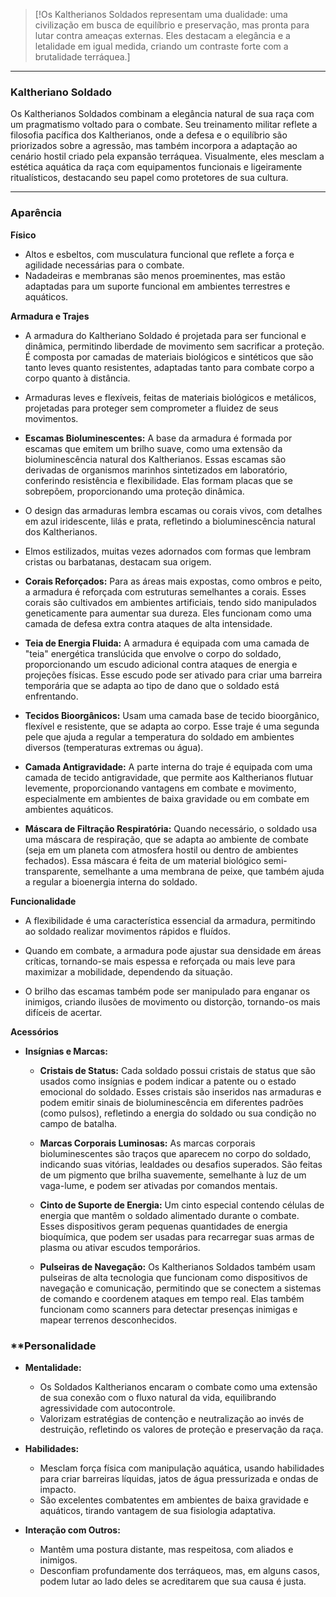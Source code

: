 >[!Os Kaltherianos Soldados representam uma dualidade: uma civilização em busca de equilíbrio e preservação, mas pronta para lutar contra ameaças externas. Eles destacam a elegância e a letalidade em igual medida, criando um contraste forte com a brutalidade terráquea.]
>

---
### **Kaltheriano Soldado**

Os Kaltherianos Soldados combinam a elegância natural de sua raça com um pragmatismo voltado para o combate. Seu treinamento militar reflete a filosofia pacífica dos Kaltherianos, onde a defesa e o equilíbrio são priorizados sobre a agressão, mas também incorpora a adaptação ao cenário hostil criado pela expansão terráquea. Visualmente, eles mesclam a estética aquática da raça com equipamentos funcionais e ligeiramente ritualísticos, destacando seu papel como protetores de sua cultura.

---

### **Aparência**

**Físico**

- Altos e esbeltos, com musculatura funcional que reflete a força e agilidade necessárias para o combate.
- Nadadeiras e membranas são menos proeminentes, mas estão adaptadas para um suporte funcional em ambientes terrestres e aquáticos.

**Armadura e Trajes**

- A armadura do Kaltheriano Soldado é projetada para ser funcional e dinâmica, permitindo liberdade de movimento sem sacrificar a proteção. É composta por camadas de materiais biológicos e sintéticos que são tanto leves quanto resistentes, adaptadas tanto para combate corpo a corpo quanto à distância.

- Armaduras leves e flexíveis, feitas de materiais biológicos e metálicos, projetadas para proteger sem comprometer a fluidez de seus movimentos.

- **Escamas Bioluminescentes:** A base da armadura é formada por escamas que emitem um brilho suave, como uma extensão da bioluminescência natural dos Kaltherianos. Essas escamas são derivadas de organismos marinhos sintetizados em laboratório, conferindo resistência e flexibilidade. Elas formam placas que se sobrepõem, proporcionando uma proteção dinâmica.

- O design das armaduras lembra escamas ou corais vivos, com detalhes em azul iridescente, lilás e prata, refletindo a bioluminescência natural dos Kaltherianos.

- Elmos estilizados, muitas vezes adornados com formas que lembram cristas ou barbatanas, destacam sua origem.

- **Corais Reforçados:** Para as áreas mais expostas, como ombros e peito, a armadura é reforçada com estruturas semelhantes a corais. Esses corais são cultivados em ambientes artificiais, tendo sido manipulados geneticamente para aumentar sua dureza. Eles funcionam como uma camada de defesa extra contra ataques de alta intensidade.

- **Teia de Energia Fluida:** A armadura é equipada com uma camada de "teia" energética translúcida que envolve o corpo do soldado, proporcionando um escudo adicional contra ataques de energia e projeções físicas. Esse escudo pode ser ativado para criar uma barreira temporária que se adapta ao tipo de dano que o soldado está enfrentando.

- **Tecidos Bioorgânicos:** Usam uma camada base de tecido bioorgânico, flexível e resistente, que se adapta ao corpo. Esse traje é uma segunda pele que ajuda a regular a temperatura do soldado em ambientes diversos (temperaturas extremas ou água).

- **Camada Antigravidade:** A parte interna do traje é equipada com uma camada de tecido antigravidade, que permite aos Kaltherianos flutuar levemente, proporcionando vantagens em combate e movimento, especialmente em ambientes de baixa gravidade ou em combate em ambientes aquáticos.

- **Máscara de Filtração Respiratória:** Quando necessário, o soldado usa uma máscara de respiração, que se adapta ao ambiente de combate (seja em um planeta com atmosfera hostil ou dentro de ambientes fechados). Essa máscara é feita de um material biológico semi-transparente, semelhante a uma membrana de peixe, que também ajuda a regular a bioenergia interna do soldado.

**Funcionalidade**

- A flexibilidade é uma característica essencial da armadura, permitindo ao soldado realizar movimentos rápidos e fluídos.

- Quando em combate, a armadura pode ajustar sua densidade em áreas críticas, tornando-se mais espessa e reforçada ou mais leve para maximizar a mobilidade, dependendo da situação.

- O brilho das escamas também pode ser manipulado para enganar os inimigos, criando ilusões de movimento ou distorção, tornando-os mais difíceis de acertar.

**Acessórios**

- **Insígnias e Marcas:**

	- **Cristais de Status:** Cada soldado possui cristais de status que são usados como insígnias e podem indicar a patente ou o estado emocional do soldado. Esses cristais são inseridos nas armaduras e podem emitir sinais de bioluminescência em diferentes padrões (como pulsos), refletindo a energia do soldado ou sua condição no campo de batalha.
	
	- **Marcas Corporais Luminosas:** As marcas corporais bioluminescentes são traços que aparecem no corpo do soldado, indicando suas vitórias, lealdades ou desafios superados. São feitas de um pigmento que brilha suavemente, semelhante à luz de um vaga-lume, e podem ser ativadas por comandos mentais.
	
	- **Cinto de Suporte de Energia:** Um cinto especial contendo células de energia que mantêm o soldado alimentado durante o combate. Esses dispositivos geram pequenas quantidades de energia bioquímica, que podem ser usadas para recarregar suas armas de plasma ou ativar escudos temporários.

	- **Pulseiras de Navegação:** Os Kaltherianos Soldados também usam pulseiras de alta tecnologia que funcionam como dispositivos de navegação e comunicação, permitindo que se conectem a sistemas de comando e coordenem ataques em tempo real. Elas também funcionam como scanners para detectar presenças inimigas e mapear terrenos desconhecidos.

### **Personalidade

- **Mentalidade:**
    - Os Soldados Kaltherianos encaram o combate como uma extensão de sua conexão com o fluxo natural da vida, equilibrando agressividade com autocontrole.
    - Valorizam estratégias de contenção e neutralização ao invés de destruição, refletindo os valores de proteção e preservação da raça.

- **Habilidades:**
    - Mesclam força física com manipulação aquática, usando habilidades para criar barreiras líquidas, jatos de água pressurizada e ondas de impacto.
    - São excelentes combatentes em ambientes de baixa gravidade e aquáticos, tirando vantagem de sua fisiologia adaptativa.

- **Interação com Outros:**
    - Mantêm uma postura distante, mas respeitosa, com aliados e inimigos.
    - Desconfiam profundamente dos terráqueos, mas, em alguns casos, podem lutar ao lado deles se acreditarem que sua causa é justa.

